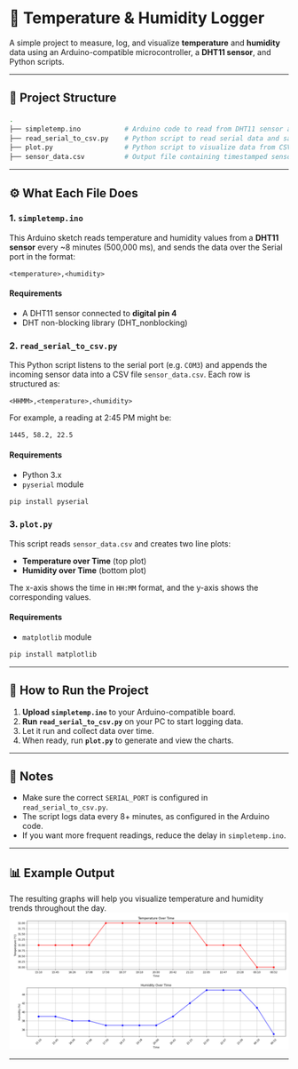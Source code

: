 # 📡 Temperature & Humidity Logger

A simple project to measure, log, and visualize **temperature** and **humidity** data using an Arduino-compatible microcontroller, a **DHT11 sensor**, and Python scripts.

---

## 📁 Project Structure

```bash
.
├── simpletemp.ino           # Arduino code to read from DHT11 sensor and print to Serial
├── read_serial_to_csv.py    # Python script to read serial data and save to CSV
├── plot.py                  # Python script to visualize data from CSV
├── sensor_data.csv          # Output file containing timestamped sensor readings
```

---

## ⚙️ What Each File Does

### 1. `simpletemp.ino`

This Arduino sketch reads temperature and humidity values from a **DHT11 sensor** every \~8 minutes (500,000 ms), and sends the data over the Serial port in the format:

```
<temperature>,<humidity>
```

#### Requirements

* A DHT11 sensor connected to **digital pin 4**
* DHT non-blocking library (DHT\_nonblocking)

### 2. `read_serial_to_csv.py`

This Python script listens to the serial port (e.g. `COM3`) and appends the incoming sensor data into a CSV file `sensor_data.csv`. Each row is structured as:

```
<HHMM>,<temperature>,<humidity>
```

For example, a reading at 2:45 PM might be:

```
1445, 58.2, 22.5
```

#### Requirements

* Python 3.x
* `pyserial` module

```bash
pip install pyserial
```

### 3. `plot.py`

This script reads `sensor_data.csv` and creates two line plots:

* **Temperature over Time** (top plot)
* **Humidity over Time** (bottom plot)

The x-axis shows the time in `HH:MM` format, and the y-axis shows the corresponding values.


#### Requirements

* `matplotlib` module

```bash
pip install matplotlib
```

---

## 🚀 How to Run the Project

1. **Upload `simpletemp.ino`** to your Arduino-compatible board.
2. **Run `read_serial_to_csv.py`** on your PC to start logging data.
3. Let it run and collect data over time.
4. When ready, run **`plot.py`** to generate and view the charts.

---

## 📝 Notes

* Make sure the correct `SERIAL_PORT` is configured in `read_serial_to_csv.py`.
* The script logs data every 8+ minutes, as configured in the Arduino code.
* If you want more frequent readings, reduce the delay in `simpletemp.ino`.

---

## 📊 Example Output

The resulting graphs will help you visualize temperature and humidity trends throughout the day.
![Temperature and Humidity Plot](plots.png)


---

